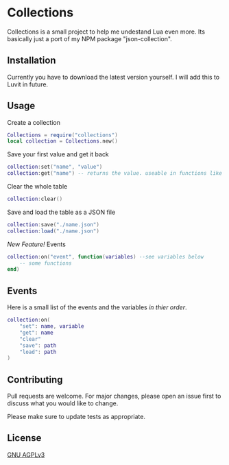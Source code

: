 # Collections

Collections is a small project to help me undestand Lua even more. Its basically just a port of my NPM package "json-collection".

## Installation

Currently you have to download the latest version yourself.
I will add this to Luvit in future.

## Usage

Create a collection
```Lua
Collections = require("collections")
local collection = Collections.new()
```

Save your first value and get it back
```Lua
collection:set("name", "value")
collection:get("name") -- returns the value. useable in functions like print.
```

Clear the whole table
```Lua
collection:clear()
```

Save and load the table as a JSON file
```Lua
collection:save("./name.json")
collection:load("./name.json")
```

*New Feature!* Events
```Lua
collection:on("event", function(variables) --see variables below
    -- some functions
end)
```

## Events
Here is a small list of the events and the variables *in thier order*.

```Lua
collection:on(
    "set": name, variable
    "get": name
    "clear"
    "save": path
    "load": path
)
```

## Contributing
Pull requests are welcome. For major changes, please open an issue first to discuss what you would like to change.

Please make sure to update tests as appropriate.

## License
[GNU AGPLv3](https://choosealicense.com/licenses/agpl-3.0/)
